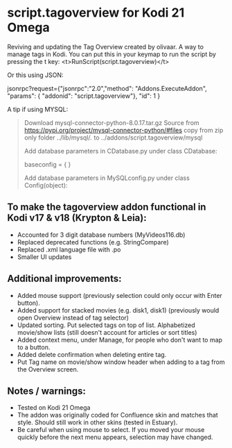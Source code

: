 # script.tagoverview for Kodi 21 Omega
Reviving and updating the Tag Overview created by olivaar.   A way to manage tags in Kodi.  You can put this in your keymap to run the script by pressing the t key: &lt;t&gt;RunScript(script.tagoverview)&lt;/t&gt;

Or this using JSON:

jsonrpc?request={"jsonrpc":"2.0","method": "Addons.ExecuteAddon", "params": { "addonid": "script.tagoverview"}, "id": 1 }

A tip if using MYSQL:
>
>Download mysql-connector-python-8.0.17.tar.gz Source from 
>https://pypi.org/project/mysql-connector-python/#files
>copy from zip only folder ../lib/mysql/*.* to ../addons/script.tagoverview/mysql
>
>Add database parameters in CDatabase.py
>under
>class CDatabase:
>
>    baseconfig = {
>    }
>
>Add database parameters in MySQLconfig.py
>under
>class Config(object):

## To make the tagoverview addon functional in Kodi v17 & v18 (Krypton & Leia):

* Accounted for 3 digit database numbers (MyVideos116.db)
* Replaced deprecated functions (e.g. StringCompare)
* Replaced .xml language file with .po
* Smaller UI updates

## Additional improvements:
* Added mouse support (previously selection could only occur with Enter button).  
* Added support for stacked movies (e.g. disk1, disk1) (previously would open Overview instead of tag selector) 
* Updated sorting.  Put selected tags on top of list.  Alphabetized movie/show lists (still doesn't account for articles or sort titles)
* Added context menu, under Manage, for people who don't want to map to a button.  
* Added delete confirmation when deleting entire tag.
* Put Tag name on movie/show window header when adding to a tag from the Overview screen.

## Notes / warnings:
* Tested on Kodi 21 Omega
* The addon was originally coded for Confluence skin and matches that style.  Should still work in other skins (tested in Estuary).
* Be careful when using mouse to select.  If you moved your mouse quickly before the next menu appears, selection may have changed. 
